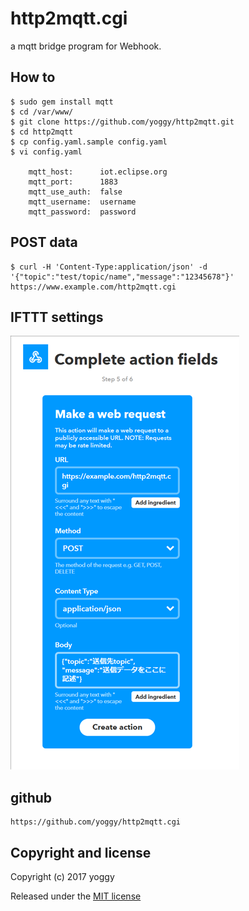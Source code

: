 http2mqtt.cgi
====
a mqtt bridge program for Webhook.

How to
----
    $ sudo gem install mqtt
    $ cd /var/www/
    $ git clone https://github.com/yoggy/http2mqtt.git
    $ cd http2mqtt
    $ cp config.yaml.sample config.yaml
    $ vi config.yaml
 
        mqtt_host:      iot.eclipse.org
        mqtt_port:      1883
        mqtt_use_auth:  false
        mqtt_username:  username
        mqtt_password:  password
  
POST data
----

    $ curl -H 'Content-Type:application/json' -d '{"topic":"test/topic/name","message":"12345678"}' https://www.example.com/http2mqtt.cgi

IFTTT settings
----

![ifttt.png](ifttt.png)

github
----

    https://github.com/yoggy/http2mqtt.cgi

Copyright and license
----
Copyright (c) 2017 yoggy

Released under the [MIT license](LICENSE.txt)
